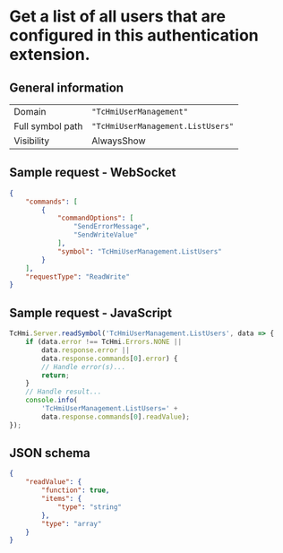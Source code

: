 # Get a list of all users that are configured in this authentication extension.

## General information

|  |  |
| - | - |
| Domain | `"TcHmiUserManagement"` |
| Full symbol path | `"TcHmiUserManagement.ListUsers"` |
| Visibility | AlwaysShow |

## Sample request - WebSocket

```json
{
    "commands": [
        {
            "commandOptions": [
                "SendErrorMessage",
                "SendWriteValue"
            ],
            "symbol": "TcHmiUserManagement.ListUsers"
        }
    ],
    "requestType": "ReadWrite"
}
```

## Sample request - JavaScript

```javascript
TcHmi.Server.readSymbol('TcHmiUserManagement.ListUsers', data => {
    if (data.error !== TcHmi.Errors.NONE ||
        data.response.error ||
        data.response.commands[0].error) {
        // Handle error(s)...
        return;
    }
    // Handle result...
    console.info(
        'TcHmiUserManagement.ListUsers=' +
        data.response.commands[0].readValue);
});
```

## JSON schema

```json
{
    "readValue": {
        "function": true,
        "items": {
            "type": "string"
        },
        "type": "array"
    }
}
```
